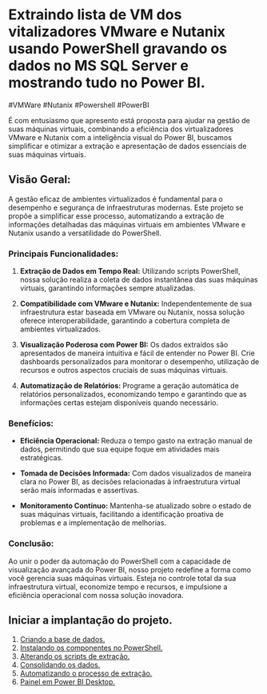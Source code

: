 # Extraindo lista de VM dos vitalizadores VMware e Nutanix usando PowerShell gravando os dados no MS SQL Server e mostrando tudo no Power BI.
#VMWare #Nutanix #Powershell #PowerBI

É com entusiasmo que apresento está proposta para ajudar na gestão de suas máquinas virtuais, combinando a eficiência dos virtualizadores VMware e Nutanix com a inteligência visual do Power BI, buscamos simplificar e otimizar a extração e apresentação de dados essenciais de suas máquinas virtuais.

## Visão Geral:

A gestão eficaz de ambientes virtualizados é fundamental para o desempenho e segurança de infraestruturas modernas. Este projeto se propõe a simplificar esse processo, automatizando a extração de informações detalhadas das máquinas virtuais em ambientes VMware e Nutanix usando a versatilidade do PowerShell.

### Principais Funcionalidades:

1. <b>Extração de Dados em Tempo Real:</b> Utilizando scripts PowerShell, nossa solução realiza a coleta de dados instantânea das suas máquinas virtuais, garantindo informações sempre atualizadas.

1. <b>Compatibilidade com VMware e Nutanix:</b> Independentemente de sua infraestrutura estar baseada em VMware ou Nutanix, nossa solução oferece interoperabilidade, garantindo a cobertura completa de ambientes virtualizados.

3. <b>Visualização Poderosa com Power BI:</b> Os dados extraídos são apresentados de maneira intuitiva e fácil de entender no Power BI. Crie dashboards personalizados para monitorar o desempenho, utilização de recursos e outros aspectos cruciais de suas máquinas virtuais.

1. <b>Automatização de Relatórios:</b> Programe a geração automática de relatórios personalizados, economizando tempo e garantindo que as informações certas estejam disponíveis quando necessário.

### Benefícios:

- <b>Eficiência Operacional:</b> Reduza o tempo gasto na extração manual de dados, permitindo que sua equipe foque em atividades mais estratégicas.

- <b>Tomada de Decisões Informada:</b> Com dados visualizados de maneira clara no Power BI, as decisões relacionadas à infraestrutura virtual serão mais informadas e assertivas.

- <b>Monitoramento Contínuo:</b> Mantenha-se atualizado sobre o estado de suas máquinas virtuais, facilitando a identificação proativa de problemas e a implementação de melhorias.

### Conclusão:

Ao unir o poder da automação do PowerShell com a capacidade de visualização avançada do Power BI, nosso projeto redefine a forma como você gerencia suas máquinas virtuais. Esteja no controle total da sua infraestrutura virtual, economize tempo e recursos, e impulsione a eficiência operacional com nossa solução inovadora.

## Iniciar a implantação do projeto.

1. [Criando a base de dados.](/base_de_dados/README.md)
1. [Instalando os componentes no PowerShell.](/install_componetes/README.md)
1. [Alterando os scripts de extração.](/script_extracao/README.md)
1. [Consolidando os dados.](/base_de_dados/Consolidar_os_dados.md)
1. [Automatizando o processo de extração.](/base_de_dados/Automatizando_%20o_processo_%20de_extracao.md)
1. [Painel em Power BI Desktop.](/Power_BI/VMConsolidado.pbit)

